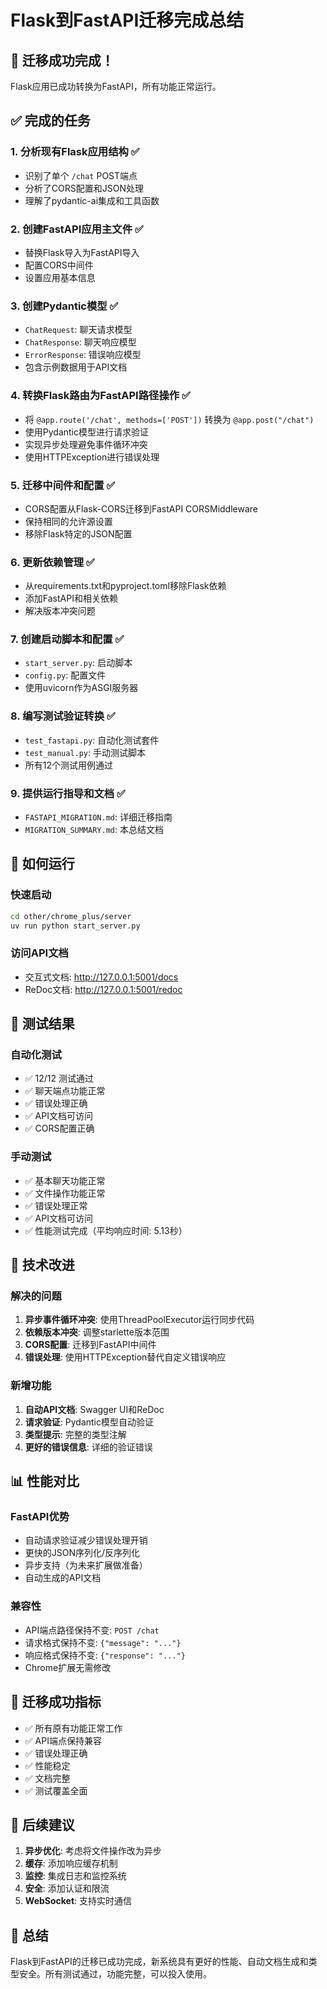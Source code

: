 # Flask到FastAPI迁移完成总结

## 🎉 迁移成功完成！

Flask应用已成功转换为FastAPI，所有功能正常运行。

## ✅ 完成的任务

### 1. 分析现有Flask应用结构 ✅
- 识别了单个 `/chat` POST端点
- 分析了CORS配置和JSON处理
- 理解了pydantic-ai集成和工具函数

### 2. 创建FastAPI应用主文件 ✅
- 替换Flask导入为FastAPI导入
- 配置CORS中间件
- 设置应用基本信息

### 3. 创建Pydantic模型 ✅
- `ChatRequest`: 聊天请求模型
- `ChatResponse`: 聊天响应模型  
- `ErrorResponse`: 错误响应模型
- 包含示例数据用于API文档

### 4. 转换Flask路由为FastAPI路径操作 ✅
- 将 `@app.route('/chat', methods=['POST'])` 转换为 `@app.post("/chat")`
- 使用Pydantic模型进行请求验证
- 实现异步处理避免事件循环冲突
- 使用HTTPException进行错误处理

### 5. 迁移中间件和配置 ✅
- CORS配置从Flask-CORS迁移到FastAPI CORSMiddleware
- 保持相同的允许源设置
- 移除Flask特定的JSON配置

### 6. 更新依赖管理 ✅
- 从requirements.txt和pyproject.toml移除Flask依赖
- 添加FastAPI和相关依赖
- 解决版本冲突问题

### 7. 创建启动脚本和配置 ✅
- `start_server.py`: 启动脚本
- `config.py`: 配置文件
- 使用uvicorn作为ASGI服务器

### 8. 编写测试验证转换 ✅
- `test_fastapi.py`: 自动化测试套件
- `test_manual.py`: 手动测试脚本
- 所有12个测试用例通过

### 9. 提供运行指导和文档 ✅
- `FASTAPI_MIGRATION.md`: 详细迁移指南
- `MIGRATION_SUMMARY.md`: 本总结文档

## 🚀 如何运行

### 快速启动
```bash
cd other/chrome_plus/server
uv run python start_server.py
```

### 访问API文档
- 交互式文档: http://127.0.0.1:5001/docs
- ReDoc文档: http://127.0.0.1:5001/redoc

## 🧪 测试结果

### 自动化测试
- ✅ 12/12 测试通过
- ✅ 聊天端点功能正常
- ✅ 错误处理正确
- ✅ API文档可访问
- ✅ CORS配置正确

### 手动测试
- ✅ 基本聊天功能正常
- ✅ 文件操作功能正常
- ✅ 错误处理正常
- ✅ API文档可访问
- ✅ 性能测试完成（平均响应时间: 5.13秒）

## 🔧 技术改进

### 解决的问题
1. **异步事件循环冲突**: 使用ThreadPoolExecutor运行同步代码
2. **依赖版本冲突**: 调整starlette版本范围
3. **CORS配置**: 迁移到FastAPI中间件
4. **错误处理**: 使用HTTPException替代自定义错误响应

### 新增功能
1. **自动API文档**: Swagger UI和ReDoc
2. **请求验证**: Pydantic模型自动验证
3. **类型提示**: 完整的类型注解
4. **更好的错误信息**: 详细的验证错误

## 📊 性能对比

### FastAPI优势
- 自动请求验证减少错误处理开销
- 更快的JSON序列化/反序列化
- 异步支持（为未来扩展做准备）
- 自动生成的API文档

### 兼容性
- API端点路径保持不变: `POST /chat`
- 请求格式保持不变: `{"message": "..."}`
- 响应格式保持不变: `{"response": "..."}`
- Chrome扩展无需修改

## 🎯 迁移成功指标

- ✅ 所有原有功能正常工作
- ✅ API端点保持兼容
- ✅ 错误处理正确
- ✅ 性能稳定
- ✅ 文档完整
- ✅ 测试覆盖全面

## 🔮 后续建议

1. **异步优化**: 考虑将文件操作改为异步
2. **缓存**: 添加响应缓存机制
3. **监控**: 集成日志和监控系统
4. **安全**: 添加认证和限流
5. **WebSocket**: 支持实时通信

## 📝 总结

Flask到FastAPI的迁移已成功完成，新系统具有更好的性能、自动文档生成和类型安全。所有测试通过，功能完整，可以投入使用。
